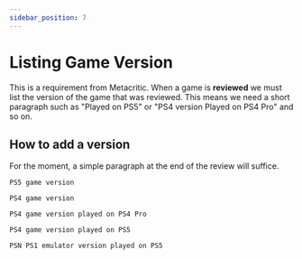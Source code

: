 ```yaml
---
sidebar_position: 7
---
```


# Listing Game Version

This is a requirement from Metacritic. When a game is **reviewed** we must list the version of the game that was reviewed. This means we need a short paragraph such as "Played on PS5" or "PS4 version Played on PS4 Pro" and so on.

## How to add a version

For the moment, a simple paragraph at the end of the review will suffice.

`PS5 game version`

`PS4 game version`

`PS4 game version played on PS4 Pro`

`PS4 game version played on PS5`

`PSN PS1 emulator version played on PS5`